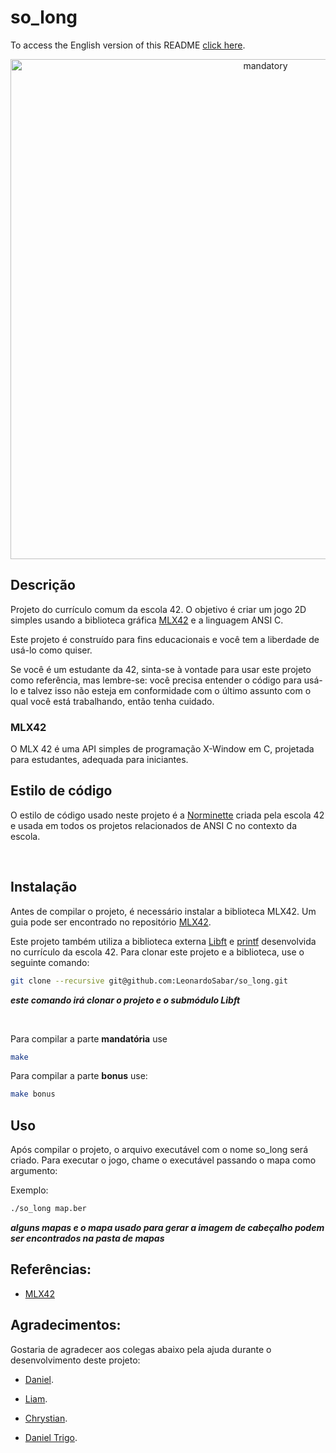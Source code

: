 # so_long

To access the English version of this README [click here](https://github.com/LeonardoSabar/so_long/blob/main/README.md).

<p align="center">
<img src="https://github.com/LeonardoSabar/so_long/blob/main/images/screen.gif" width="800px" alt="mandatory"/><br>
</p>

## Descrição
Projeto do currículo comum da escola 42. O objetivo é criar um jogo 2D simples usando a biblioteca gráfica [MLX42](https://github.com/codam-coding-college/MLX42) e a linguagem ANSI C.

Este projeto é construído para fins educacionais e você tem a liberdade de usá-lo como quiser.

Se você é um estudante da 42, sinta-se à vontade para usar este projeto como referência, mas lembre-se: você precisa entender o código para usá-lo e talvez isso não esteja em conformidade com o último assunto com o qual você está trabalhando, então tenha cuidado.

### MLX42

O MLX 42 é uma API simples de programação X-Window em C, projetada para estudantes, adequada para iniciantes.

## Estilo de código

O estilo de código usado neste projeto é a [Norminette](https://github.com/42School/norminette) criada pela escola 42 e usada em todos os projetos relacionados de ANSI C no contexto da escola.

<br>

## Instalação

Antes de compilar o projeto, é necessário instalar a biblioteca MLX42. Um guia pode ser encontrado
no repositório [MLX42](https://github.com/codam-coding-college/MLX42).

Este projeto também utiliza a biblioteca externa [Libft](https://github.com/LeonardoSabar/printf) e [printf]() desenvolvida no currículo da escola 42. Para clonar este projeto e a biblioteca, use o seguinte comando:

```sh
git clone --recursive git@github.com:LeonardoSabar/so_long.git
```

**<em>  este comando irá clonar o projeto e o submódulo Libft  </em>**


</br>

Para compilar a parte **mandatória** use
```sh
make
```

Para compilar a parte **bonus** use:

```sh
make bonus
```

## Uso

Após compilar o projeto, o arquivo executável com o nome so_long será criado. Para executar o jogo, chame o executável passando o mapa como argumento:

Exemplo:

```sh
./so_long map.ber
```
**<em> alguns mapas e o mapa usado para gerar a imagem de cabeçalho podem ser encontrados na pasta de mapas </em>**


## Referências:

* [MLX42](https://github.com/codam-coding-college/MLX42)


## Agradecimentos:

Gostaria de agradecer aos colegas abaixo pela ajuda durante o desenvolvimento deste projeto:

* [Daniel](https://github.com/DanielSurf10).

* [Liam](https://github.com/M0LH0).

* [Chrystian](https://github.com/Chrystian-Natanael).

* [Daniel Trigo](https://github.com/willtrigo).
